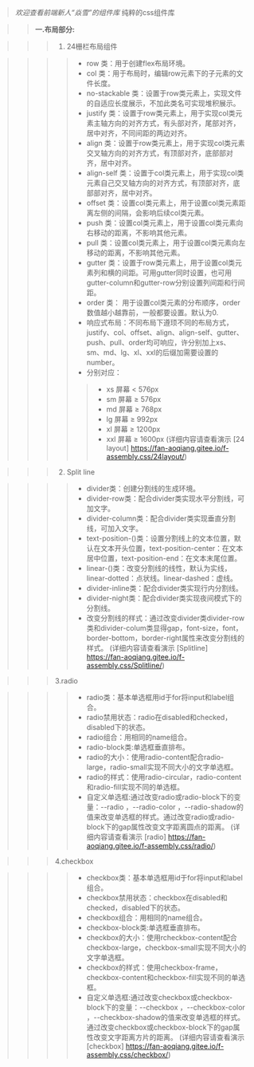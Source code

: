 >*欢迎查看前端新人“焱雪”的组件库*
纯粹的css组件库

>>**一.布局部分:**

>>>1. 24栅栏布局组件

>>>>+ row 类：用于创建flex布局环境。
>>>>+ col 类：用于布局时，编辑row元素下的子元素的文件长度。
>>>>+ no-stackable 类：设置于row类元素上，实现文件的自适应长度展示，不加此类名可实现堆积展示。
>>>>+ justify 类：设置于row类元素上，用于实现col类元素主轴方向的对齐方式，有头部对齐，尾部对齐，居中对齐，不同间距的两边对齐。
>>>>+ align 类：设置于row类元素上，用于实现col类元素交叉轴方向的对齐方式，有顶部对齐，底部部对齐，居中对齐。
>>>>+ align-self 类：设置于col类元素上，用于实现col类元素自己交叉轴方向的对齐方式，有顶部对齐，底部部对齐，居中对齐。
>>>>+ offset 类：设置col类元素上，用于设置col类元素距离左侧的间隔，会影响后续col类元素。
>>>>+ push 类：设置col类元素上，用于设置col类元素向右移动的距离，不影响其他元素。
>>>>+ pull 类：设置col类元素上，用于设置col类元素向左移动的距离，不影响其他元素。
>>>>+ gutter 类：设置于row类元素上，用于设置col类元素列和横的间距。可用gutter同时设置，也可用gutter-column和gutter-row分别设置列间距和行间距。
>>>>+ order 类： 用于设置col类元素的分布顺序，order数值越小越靠前，一般都要设置。默认为0.
>>>>+ 响应式布局：不同布局下遵顼不同的布局方式，justify、col、offset、align、align-self、gutter、push、pull、order均可响应，许分别加上xs、sm、md、lg、xl、xxl的后缀加需要设置的number。
>>>>+ 分别对应：
>>>>>+ xs 屏幕 < 576px
>>>>>+	sm 屏幕 ≥ 576px
>>>>>+	md 屏幕 ≥ 768px
>>>>>+	lg 屏幕 ≥ 992px
>>>>>+	xl 屏幕 ≥ 1200px
>>>>>+	xxl 屏幕 ≥ 1600px
>>>(详细内容请查看演示 [24 layout] <https://fan-aoqiang.gitee.io/f-assembly.css/24layout/>)

>>>2. Split line

>>>>+ divider类：创建分割线的生成环境。
>>>>+ divider-row类：配合divider类实现水平分割线，可加文字。
>>>>+ divider-column类：配合divider类实现垂直分割线，可加入文字。
>>>>+ text-position-()类：设置分割线上的文本位置，默认在文本开头位置，text-position-center：在文本居中位置，text-position-end：在文本末尾位置。
>>>>+ linear-()类：改变分割线的线性，默认为实线，linear-dotted：点状线。linear-dashed：虚线。
>>>>+ divider-inline类：配合divider类实现行内分割线。
>>>>+ divider-night类：配合divider类实现夜间模式下的分割线。
>>>>+ 改变分割线的样式：通过改变divider类divider-row类和divider-colum类显得gap，font-size，font，border-bottom，border-right属性来改变分割线的样式。
>>>(详细内容请查看演示 [Splitline] <https://fan-aoqiang.gitee.io/f-assembly.css/Splitline/>)

>>>3.radio

>>>>+ radio类：基本单选框用id于for将input和label组合。
>>>>+ radio禁用状态：radio在disabled和checked，disabled下的状态。
>>>>+ radio组合：用相同的name组合。
>>>>+ radio-block类:单选框垂直排布。
>>>>+ radio的大小：使用radio-content配合radio-large，radio-small实现不同大小的文字单选框。
>>>>+ radio的样式：使用radio-circular，radio-content和radio-fill实现不同的单选框。
>>>>+ 自定义单选框:通过改变radio或radio-block下的变量：--radio ，--radio-color ，--radio-shadow的值来改变单选框的样式。通过改变radio或radio-block下的gap属性改变文字距离圆点的距离。
>>>(详细内容请查看演示 [radio] <https://fan-aoqiang.gitee.io/f-assembly.css/radio/>)

>>>4.checkbox

>>>>+ checkbox类：基本单选框用id于for将input和label组合。
>>>>+ checkbox禁用状态：checkbox在disabled和checked，disabled下的状态。
>>>>+ checkbox组合：用相同的name组合。
>>>>+ checkbox-block类:单选框垂直排布。
>>>>+ checkbox的大小：使用rcheckbox-content配合checkbox-large，checkbox-small实现不同大小的文字单选框。
>>>>+ checkbox的样式：使用checkbox-frame，checkbox-content和checkbox-fill实现不同的单选框。
>>>>+ 自定义单选框:通过改变checkbox或checkbox-block下的变量：--checkbox ，--checkbox-color ，--checkbox-shadow的值来改变单选框的样式。通过改变checkbox或checkbox-block下的gap属性改变文字距离方片的距离。
>>>(详细内容请查看演示 [checkbox] <https://fan-aoqiang.gitee.io/f-assembly.css/checkbox/>)